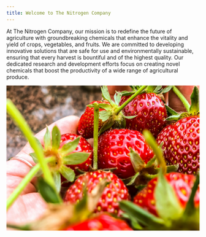 ```yaml
---
title: Welcome to The Nitrogen Company
---
```

At The Nitrogen Company, our mission is to redefine the future of agriculture with groundbreaking chemicals that enhance the vitality and yield of crops, vegetables, and fruits. We are committed to developing innovative solutions that are safe for use and environmentally sustainable, ensuring that every harvest is bountiful and of the highest quality. Our dedicated research and development efforts focus on creating novel chemicals that boost the productivity of a wide range of agricultural produce. 

<div style="text-align: center;">
    <img src="/docs/assets/logo.png" alt="Book logo">
</div>
